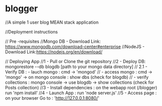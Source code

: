 # blogger 

//A simple 1 user blog MEAN stack application

//Deployment instructions

// Pre -requisites
//Mongo DB - Download Link: https://www.mongodb.com/download-center#enterprise
//NodeJS - Download Link:https://nodejs.org/en/download/

// Deploying App
//1 - Pull or Clone the git repository
//2 - Deploy DB:  mongorestore --db blogdb  [path to your mongo data directory]
 // 2.1 - Verify DB : - lauch mongo : cmd -> 'mongod'
 //                   - access mongo : cmd -> 'mongo' -> on mongo console : show dbs (check for blogdb)
 //                   - verify collections : mongo console -> use blogdb -> show collections (check for Posts collection)
//3 - Install dependencies : on the webapp root (/blogger) run 'npm install'
//4 - Launch App : run 'node server.js'
//5 - Access page : on your browser Go to : 'http://127.0.0.1:8080/'
